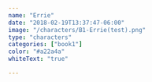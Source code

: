 ```yaml
---
name: "Errie"
date: "2018-02-19T13:37:47-06:00"
image: "/characters/B1-Errie(test).png"
type: "characters"
categories: ["book1"]
color: "#a22a4a"
whiteText: "true"

---
```


